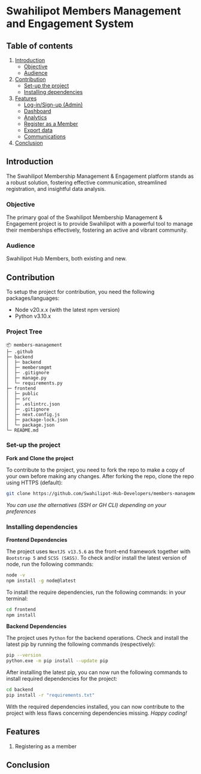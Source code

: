 # Swahilipot Members Management and Engagement System

## Table of contents

1. [Introduction](#introduction)
    - [Objective](#objective)
    - [Audience](#audience)
2. [Contribution](#contribution)
    - [Set-up the project](#setup-project)
    - [Installing dependencies](#installing-dependencies)
3. [Features](#features)
    - [Log-in/Sign-up (Admin)](#subsection-22)
    - [Dashboard](#subsection-21)
    - [Analytics](#subsection-22)
    - [Register as a Member](#subsection-21)
    - [Export data](#subsection-22)
    - [Communications](#subsection-22)
4. [Conclusion](#conclusion)

## Introduction
The Swahilipot Membership Management & Engagement platform stands as a robust solution, fostering effective communication, streamlined registration, and insightful data analysis.

### Objective
The primary goal of the Swahilipot Membership Management & Engagement project is to provide Swahilipot with a powerful tool to manage their memberships effectively, fostering an active and vibrant community. 

### Audience
Swahilipot Hub Members, both existing and new.

## Contribution
To setup the project for contribution, you need the following packages/languages:
- Node v20.x.x (with the latest npm version)
- Python v3.10.x

### Project Tree
```
📦 members-management
├─ .github
├─ backend
│  ├─ backend
│  ├─ membersmgmt
│  ├─ .gitignore
│  ├─ manage.py
│  └─ requirements.py
├─ frontend
│  ├─ public
│  ├─ src
│  ├─ .eslintrc.json
│  ├─ .gitignore
│  ├─ next.config.js
│  ├─ package-lock.json
│  └─ package.json
└─ README.md
```
### Set-up the project
**Fork and Clone the project**

To contribute to the project, you need to fork the repo to make a copy of your own before making any changes. After forking the repo, clone the repo using HTTPS (default):
```bash
git clone https://github.com/Swahilipot-Hub-Developers/members-management.git
```
_You can use the alternatives (SSH or GH CLI) depending on your preferences_

### Installing dependencies
**Frontend Dependencies**

The project uses `NextJS v13.5.6` as the front-end framework together with `Bootstrap 5` and `SCSS (SASS)`. To check and/or install the latest version of node, run the following commands:

```bash
node -v
npm install -g node@latest
```
To install the require dependencies, run the following commands: in your terminal:
```bash
cd frontend
npm install
```

**Backend Dependencies**

The project uses `Python` for the backend operations. Check and install the latest pip by running the following commands (respectively):

```bash
pip --version
python.exe -m pip install --update pip
```

After installing the latest pip, you can now run the following commands to install required dependencies for the project:

```bash
cd backend
pip install -r "requirements.txt"
```
With the required dependencies installed, you can now contribute to the project with less flaws concerning dependencies missing. _Happy coding!_
## Features
1. Registering as a member

## Conclusion
